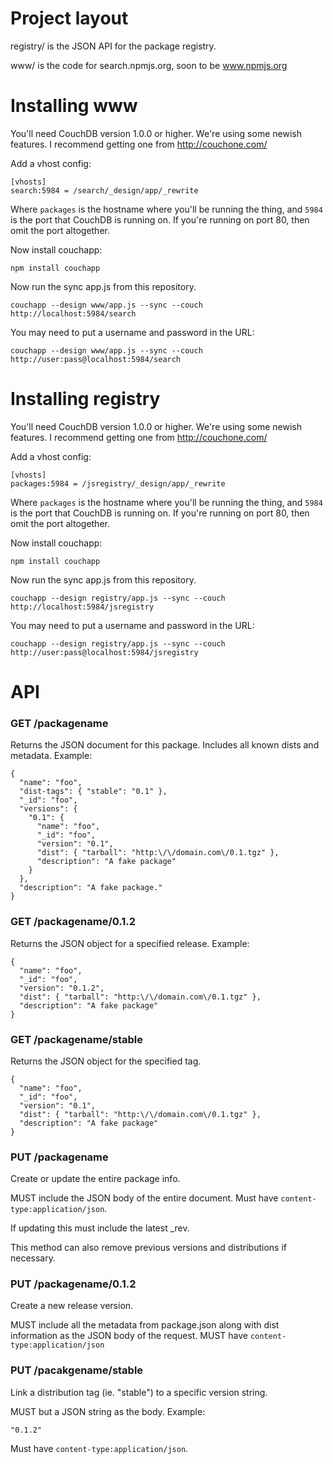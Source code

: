 # Project layout

registry/ is the JSON API for the package registry.

www/ is the code for search.npmjs.org, soon to be www.npmjs.org

# Installing www

You'll need CouchDB version 1.0.0 or higher.  We're using some newish features.
I recommend getting one from http://couchone.com/

Add a vhost config:

    [vhosts]
    search:5984 = /search/_design/app/_rewrite

Where `packages` is the hostname where you'll be running the thing, and `5984` is the port that CouchDB is running on.  If you're running on port 80, then omit the port altogether.

Now install couchapp:

    npm install couchapp

Now run the sync app.js from this repository.

    couchapp --design www/app.js --sync --couch http://localhost:5984/search

You may need to put a username and password in the URL:

    couchapp --design www/app.js --sync --couch http://user:pass@localhost:5984/search

# Installing registry

You'll need CouchDB version 1.0.0 or higher.  We're using some newish features.
I recommend getting one from http://couchone.com/

Add a vhost config:

    [vhosts]
    packages:5984 = /jsregistry/_design/app/_rewrite

Where `packages` is the hostname where you'll be running the thing, and `5984` is the port that CouchDB is running on.  If you're running on port 80, then omit the port altogether.

Now install couchapp:

    npm install couchapp

Now run the sync app.js from this repository.

    couchapp --design registry/app.js --sync --couch http://localhost:5984/jsregistry

You may need to put a username and password in the URL:

    couchapp --design registry/app.js --sync --couch http://user:pass@localhost:5984/jsregistry

# API

### GET /packagename

Returns the JSON document for this package. Includes all known dists and metadata. Example:

    {
      "name": "foo",
      "dist-tags": { "stable": "0.1" },
      "_id": "foo",
      "versions": {
        "0.1": {
          "name": "foo",
          "_id": "foo",
          "version": "0.1",
          "dist": { "tarball": "http:\/\/domain.com\/0.1.tgz" },
          "description": "A fake package"
        }
      },
      "description": "A fake package."
    }

### GET /packagename/0.1.2

Returns the JSON object for a specified release. Example:

    {
      "name": "foo",
      "_id": "foo",
      "version": "0.1.2",
      "dist": { "tarball": "http:\/\/domain.com\/0.1.tgz" },
      "description": "A fake package"
    }

### GET /packagename/stable

Returns the JSON object for the specified tag.

    {
      "name": "foo",
      "_id": "foo",
      "version": "0.1",
      "dist": { "tarball": "http:\/\/domain.com\/0.1.tgz" },
      "description": "A fake package"
    }

### PUT /packagename

Create or update the entire package info.

MUST include the JSON body of the entire document. Must have `content-type:application/json`.

If updating this must include the latest _rev.

This method can also remove previous versions and distributions if necessary.

### PUT /packagename/0.1.2

Create a new release version. 

MUST include all the metadata from package.json along with dist information as the JSON body of the request. MUST have `content-type:application/json`

### PUT /pacakgename/stable

Link a distribution tag (ie. "stable") to a specific version string. 

MUST but a JSON string as the body. Example:

    "0.1.2"

Must have `content-type:application/json`.
